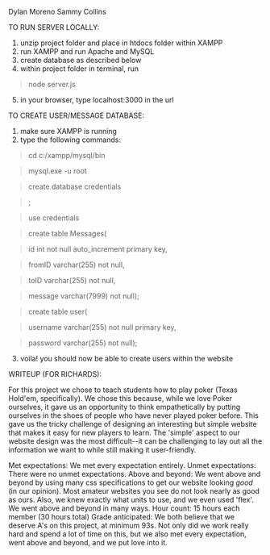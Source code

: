Dylan Moreno
Sammy Collins

TO RUN SERVER LOCALLY:
1. unzip project folder and place in htdocs folder within XAMPP
2. run XAMPP and run Apache and MySQL
3. create database as described below
4. within project folder in terminal, run
  >node server.js
5. in your browser, type localhost:3000 in the url

TO CREATE USER/MESSAGE DATABASE:
1. make sure XAMPP is running
2. type the following commands:
  >cd c:/xampp/mysql/bin

  >mysql.exe -u root

  >create database credentials

  >;

  >use credentials

  >create table Messages(

  >id int not null auto_increment primary key,

  >fromID varchar(255) not null,

  >toID varchar(255) not null,

  >message varchar(7999) not null);

  >create table user(

  >username varchar(255) not null primary key,

  >password varchar(255) not null);
3. voila! you should now be able to create users within the website

WRITEUP (FOR RICHARDS):

For this project we chose to teach students how to play poker (Texas Hold'em, specifically). We chose this because, while we love Poker ourselves, it gave us an
opportunity to think empathetically by putting ourselves in the shoes of people who have never played poker before. This gave us the tricky challenge of designing
an interesting but simple website that makes it easy for new players to learn. The 'simple' aspect to our website design was the most difficult--it can be challenging
to lay out all the information we want to while still making it user-friendly.

Met expectations:
  We met every expectation entirely.
Unmet expectations:
  There were no unmet expectations.
Above and beyond:
  We went above and beyond by using many css specifications to get our website looking *good* (in our opinion). Most amateur websites you see do not look nearly as
  good as ours. Also, we knew exactly what units to use, and we even used 'flex'. We went above and beyond in many ways.
Hour count:
  15 hours each member (30 hours total)
Grade anticipated:
  We both believe that we deserve A's on this project, at minimum 93s. Not only did we work really hard and spend a lot of time on this, but we also met every expectation, went above and beyond, and we put love into it.
